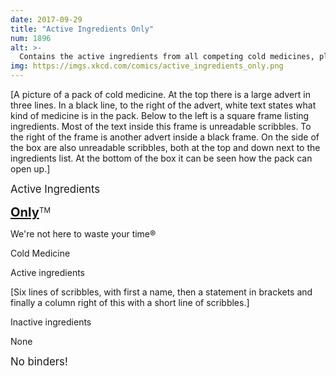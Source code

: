 ```yaml
---
date: 2017-09-29
title: "Active Ingredients Only"
num: 1896
alt: >-
  Contains the active ingredients from all competing cold medicines, plus the medicines for headaches, arthritis, insomnia, indigestion, and more, because who wants THOSE things?
img: https://imgs.xkcd.com/comics/active_ingredients_only.png
---
```

[A picture of a pack of cold medicine. At the top there is a large advert in three lines. In a black line, to the right of the advert, white text states what kind of medicine is in the pack. Below to the left is a square frame listing ingredients. Most of the text inside this frame is unreadable scribbles. To the right of the frame is another advert inside a black frame. On the side of the box are also unreadable scribbles, both at the top and down next to the ingredients list. At the bottom of the box it can be seen how the pack can open up.]

<big>Active Ingredients</big>

<big><big>**<u>Only</u>**</big></big><sup>TM</sup>

We're not here to waste your time®

Cold Medicine

Active ingredients

[Six lines of scribbles, with first a name, then a statement in brackets and finally a column right of this with a short line of scribbles.]

Inactive ingredients

None

<big>No binders!</big>